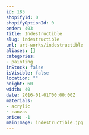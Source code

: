 ```yaml
---
id: 185
shopifyId: 0
shopifyOptionId: 0
order: 403
title: Indestructible
slug: indestructible
url: art-works/indestructible
aliases: []
categories:
- painting
inStock: false
isVisible: false
location: ""
height: 60
width: 40
date: 2016-01-01T00:00:00Z
materials:
- acrylic
- canvas
price: -1
mainImage: indestructible.jpg
---
```

